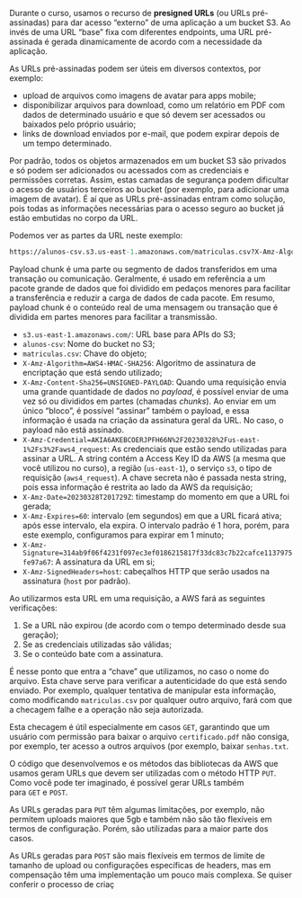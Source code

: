 Durante o curso, usamos o recurso de **presigned URLs** (ou URLs pré-assinadas) para dar acesso “externo” de uma aplicação a um bucket S3. Ao invés de uma URL “base” fixa com diferentes endpoints, uma URL pré-assinada é gerada dinamicamente de acordo com a necessidade da aplicação.

As URLs pré-assinadas podem ser úteis em diversos contextos, por exemplo:

- upload de arquivos como imagens de avatar para apps mobile;
- disponibilizar arquivos para download, como um relatório em PDF com dados de determinado usuário e que só devem ser acessados ou baixados pelo próprio usuário;
- links de download enviados por e-mail, que podem expirar depois de um tempo determinado.

Por padrão, todos os objetos armazenados em um bucket S3 são privados e só podem ser adicionados ou acessados com as credenciais e permissões corretas. Assim, estas camadas de segurança podem dificultar o acesso de usuários terceiros ao bucket (por exemplo, para adicionar uma imagem de avatar). É aí que as URLs pré-assinadas entram como solução, pois todas as informações necessárias para o acesso seguro ao bucket já estão embutidas no corpo da URL.

Podemos ver as partes da URL neste exemplo:

```perl
https://alunos-csv.s3.us-east-1.amazonaws.com/matriculas.csv?X-Amz-Algorithm=AWS4-HMAC-SHA256&X-Amz-Content-Sha256=UNSIGNED-PAYLOAD&X-Amz-Credential=AKIA6AKEBCOERJPFH66N%2F20230328%2Fus-east-1%2Fs3%2Faws4_request&X-Amz-Date=20230328T201729Z&X-Amz-Expires=60&X-Amz-Signature=314ab9f06f4231f097ec3ef0186215817f33dc83c7b22cafce1137975fe97a67&X-Amz-SignedHeaders=host&x-id=PutObject
```

Payload chunk é uma parte ou segmento de dados transferidos em uma transação ou comunicação. Geralmente, é usado em referência a um pacote grande de dados que foi dividido em pedaços menores para facilitar a transferência e reduzir a carga de dados de cada pacote. Em resumo, payload chunk é o conteúdo real de uma mensagem ou transação que é dividida em partes menores para facilitar a transmissão.

- `s3.us-east-1.amazonaws.com/`: URL base para APIs do S3;
- `alunos-csv`: Nome do bucket no S3;
- `matriculas.csv`: Chave do objeto;
- `X-Amz-Algorithm=AWS4-HMAC-SHA256`: Algoritmo de assinatura de encriptação que está sendo utilizado;
- `X-Amz-Content-Sha256=UNSIGNED-PAYLOAD`: Quando uma requisição envia uma grande quantidade de dados no _payload_, é possível enviar de uma vez só ou divididos em partes (chamadas _chunks_). Ao enviar em um único “bloco”, é possível “assinar” também o payload, e essa informação é usada na criação da assinatura geral da URL. No caso, o payload não está assinado.
- `X-Amz-Credential=AKIA6AKEBCOERJPFH66N%2F20230328%2Fus-east-1%2Fs3%2Faws4_request`: As credenciais que estão sendo utilizadas para assinar a URL. A string contém a Access Key ID da AWS (a mesma que você utilizou no curso), a região (`us-east-1`), o serviço `s3`, o tipo de requisição (`aws4_request`). A chave secreta não é passada nesta string, pois essa informação é restrita ao lado da AWS da requisição;
- `X-Amz-Date=20230328T201729Z`: timestamp do momento em que a URL foi gerada;
- `X-Amz-Expires=60`: intervalo (em segundos) em que a URL ficará ativa; após esse intervalo, ela expira. O intervalo padrão é 1 hora, porém, para este exemplo, configuramos para expirar em 1 minuto;
- `X-Amz-Signature=314ab9f06f4231f097ec3ef0186215817f33dc83c7b22cafce1137975fe97a67`: A assinatura da URL em si;
- `X-Amz-SignedHeaders=host`: cabeçalhos HTTP que serão usados na assinatura (`host` por padrão).

Ao utilizarmos esta URL em uma requisição, a AWS fará as seguintes verificações:

1. Se a URL não expirou (de acordo com o tempo determinado desde sua geração);
2. Se as credenciais utilizadas são válidas;
3. Se o conteúdo bate com a assinatura.

É nesse ponto que entra a “chave” que utilizamos, no caso o nome do arquivo. Esta chave serve para verificar a autenticidade do que está sendo enviado. Por exemplo, qualquer tentativa de manipular esta informação, como modificando `matriculas.csv` por qualquer outro arquivo, fará com que a checagem falhe e a operação não seja autorizada.

Esta checagem é útil especialmente em casos `GET`, garantindo que um usuário com permissão para baixar o arquivo `certificado.pdf` não consiga, por exemplo, ter acesso a outros arquivos (por exemplo, baixar `senhas.txt`.

O código que desenvolvemos e os métodos das bibliotecas da AWS que usamos geram URLs que devem ser utilizadas com o método HTTP `PUT`. Como você pode ter imaginado, é possível gerar URLs também para `GET` e `POST`.

As URLs geradas para `PUT` têm algumas limitações, por exemplo, não permitem uploads maiores que 5gb e também não são tão flexíveis em termos de configuração. Porém, são utilizadas para a maior parte dos casos.

As URLs geradas para `POST` são mais flexíveis em termos de limite de tamanho de upload ou configurações específicas de headers, mas em compensação têm uma implementação um pouco mais complexa. Se quiser conferir o processo de criaç